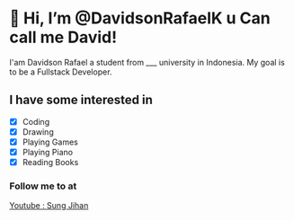 # 👋 Hi, I’m @DavidsonRafaelK u Can call me David!

I'am Davidson Rafael a student from ___ university in Indonesia. My goal is to be a Fullstack Developer.

## I have some interested in 
- [x] Coding
- [x] Drawing
- [x] Playing Games
- [x] Playing Piano
- [x] Reading Books

### Follow me to at 
[Youtube : Sung Jihan](https://youtube.com/@sung_jihan?si=tObF3aOGWFX5KuBr)
